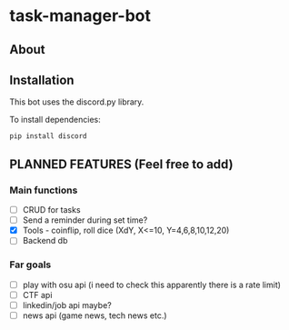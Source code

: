 # task-manager-bot

## About

## Installation

This bot uses the discord.py library.

To install dependencies:
```
pip install discord
```

## PLANNED FEATURES (Feel free to add)

### Main functions
- [ ] CRUD for tasks
- [ ] Send a reminder during set time?
- [X] Tools - coinflip, roll dice (XdY, X<=10, Y=4,6,8,10,12,20)
- [ ] Backend db

### Far goals
- [ ] play with osu api (i need to check this apparently there is a rate limit)
- [ ] CTF api
- [ ] linkedin/job api maybe?
- [ ] news api (game news, tech news etc.)
